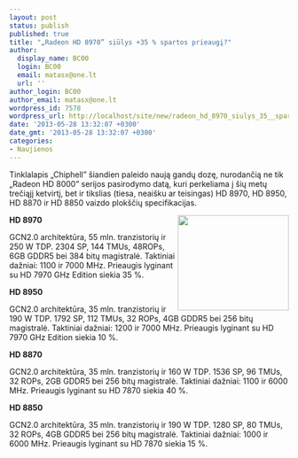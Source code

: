 ```yaml
---
layout: post
status: publish
published: true
title: "„Radeon HD 8970” siūlys +35 % spartos prieaugį?"
author:
  display_name: BC00
  login: BC00
  email: matasx@one.lt
  url: ''
author_login: BC00
author_email: matasx@one.lt
wordpress_id: 7578
wordpress_url: http://localhost/site/new/radeon_hd_8970_siulys_35__spartos_prieaugi/
date: '2013-05-28 13:32:07 +0300'
date_gmt: '2013-05-28 13:32:07 +0300'
categories:
- Naujienos
---
```

<p>
	Tinklalapis &bdquo;Chiphell&rdquo; &scaron;iandien paleido naują gandų dozę, nurodančią ne tik &bdquo;Radeon HD 8000&rdquo; serijos pasirodymo datą, kuri perkeliama į &scaron;ių metų trečiąjį ketvirtį, bet ir tikslias (tiesa, neai&scaron;ku ar teisingas) HD 8970, HD 8950, HD 8870 ir HD 8850 vaizdo plok&scaron;čių specifikacijas.</p>
<p>
	<img alt="" src="http://technews.lt/userfiles/radeon-logo.jpg" style="width: 200px; height: 172px; float: right;" /><strong>HD 8970 </strong></p>
<p>
	GCN2.0 architektūra, 55 mln. tranzistorių ir 250 W TDP. 2304 SP, 144 TMUs, 48ROPs, 6GB GDDR5 bei 384 bitų magistralė. Taktiniai dažniai: 1100 ir 7000 MHz. Prieaugis lyginant su HD 7970 GHz Edition siekia 35 %.</p>
<p>
	<strong>HD 8950 </strong></p>
<p>
	GCN2.0 architektūra, 35 mln. tranzistorių ir 190 W TDP. 1792 SP, 112 TMUs, 32 ROPs, 4GB GDDR5 bei 256 bitų magistralė. Taktiniai dažniai: 1200 ir 7000 MHz. Prieaugis lyginant su HD 7970 GHz Edition siekia 10 %.</p>
<p>
	<strong>HD 8870 </strong></p>
<p>
	GCN2.0 architektūra, 35 mln. tranzistorių ir 160 W TDP. 1536 SP, 96 TMUs, 32 ROPs, 2GB GDDR5 bei 256 bitų magistralė. Taktiniai dažniai: 1100 ir 6000 MHz. Prieaugis lyginant su HD 7870 siekia 40 %.</p>
<p>
	<strong>HD 8850 </strong></p>
<p>
	GCN2.0 architektūra, 35 mln. tranzistorių ir 190 W TDP. 1280 SP, 80 TMUs, 32 ROPs, 4GB GDDR5 bei 256 bitų magistralė. Taktiniai dažniai: 1000 ir 6000 MHz. Prieaugis lyginant su HD 7870 siekia 15 %. &nbsp;</p>
